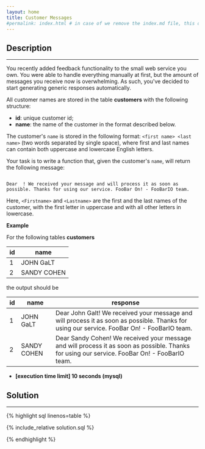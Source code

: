 ```yaml
---
layout: home
title: Customer Messages
#permalink: index.html # in case of we remove the index.md file, this doc will be the index page
---
```


<div class="row">
<div class="columnStmt" markdown="1">

## Description

---

You recently added feedback functionality to the small web service you own. You were able to handle everything manually at first, but the amount of messages you receive now is overwhelming. As such, you've decided to start generating generic responses automatically.

All customer names are stored in the table **customers** with the following structure:

- **id**: unique customer id;
- **name**: the name of the customer in the format described below.

The customer's <code>name</code> is stored in the following format: <code>\<first name\> \<last name\></code> (two words separated by single space), where first and last names can contain both uppercase and lowercase English letters.

Your task is to write a function that, given the customer's <code>name</code>, will return the following message:

<code>
Dear <Firstname> <Lastname>! We received your message and will process it as soon as possible. Thanks for using our service. FooBar On! - FooBarIO team.
</code>

Here, <code>\<Firstname\></code> and <code>\<Lastname\></code> are the first and the last names of the customer, with the first letter in uppercase and with all other letters in lowercase.

**Example**

For the following tables **customers**

| id  | name        |
| --- | ----------- |
| 1   | JOHN GaLT   |
| 2   | SANDY COHEN |

the output should be

| id  | name        | response                                                                                                                                      |
| --- | ----------- | --------------------------------------------------------------------------------------------------------------------------------------------- |
| 1   | JOHN GaLT   | Dear John Galt! We received your message and will process it as soon as possible. Thanks for using our service. FooBar On! - FooBarIO team.   |
| 2   | SANDY COHEN | Dear Sandy Cohen! We received your message and will process it as soon as possible. Thanks for using our service. FooBar On! - FooBarIO team. |

- **[execution time limit] 10 seconds (mysql)**

</div>
<div class="columnSol" markdown="1">

## Solution

---

{% highlight sql linenos=table %}

{% include_relative solution.sql %}

{% endhighlight %}

</div>
</div>
